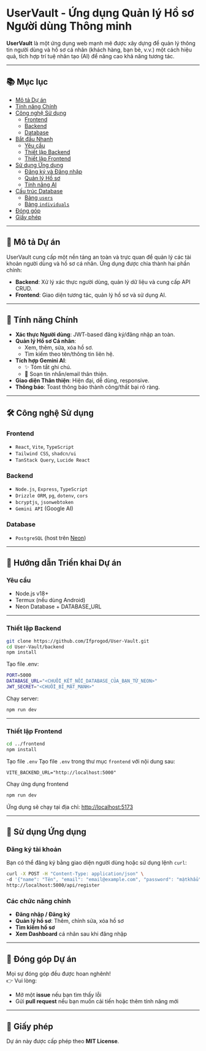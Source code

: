 # UserVault - Ứng dụng Quản lý Hồ sơ Người dùng Thông minh

**UserVault** là một ứng dụng web mạnh mẽ được xây dựng để quản lý thông tin người dùng và hồ sơ cá nhân (khách hàng, bạn bè, v.v.) một cách hiệu quả, tích hợp trí tuệ nhân tạo (AI) để nâng cao khả năng tương tác.

---

## 📚 Mục lục

- [Mô tả Dự án](#mô-tả-dự-án)
- [Tính năng Chính](#tính-năng-chính)
- [Công nghệ Sử dụng](#công-nghệ-sử-dụng)
  - [Frontend](#frontend)
  - [Backend](#backend)
  - [Database](#database)
- [Bắt đầu Nhanh](#bắt-đầu-nhanh)
  - [Yêu cầu](#yêu-cầu)
  - [Thiết lập Backend](#thiết-lập-backend)
  - [Thiết lập Frontend](#thiết-lập-frontend)
- [Sử dụng Ứng dụng](#sử-dụng-ứng-dụng)
  - [Đăng ký và Đăng nhập](#đăng-ký-và-đăng-nhập)
  - [Quản lý Hồ sơ](#quản-lý-hồ-sơ)
  - [Tính năng AI](#tính-năng-ai)
- [Cấu trúc Database](#cấu-trúc-database)
  - [Bảng `users`](#bảng-users)
  - [Bảng `individuals`](#bảng-individuals)
- [Đóng góp](#đóng-góp)
- [Giấy phép](#giấy-phép)

---

## 🧠 Mô tả Dự án

UserVault cung cấp một nền tảng an toàn và trực quan để quản lý các tài khoản người dùng và hồ sơ cá nhân. Ứng dụng được chia thành hai phần chính:

- **Backend**: Xử lý xác thực người dùng, quản lý dữ liệu và cung cấp API CRUD.
- **Frontend**: Giao diện tương tác, quản lý hồ sơ và sử dụng AI.

---

## 🚀 Tính năng Chính

- **Xác thực Người dùng**: JWT-based đăng ký/đăng nhập an toàn.
- **Quản lý Hồ sơ Cá nhân**:
  - Xem, thêm, sửa, xóa hồ sơ.
  - Tìm kiếm theo tên/thông tin liên hệ.
- **Tích hợp Gemini AI**:
  - ✨ Tóm tắt ghi chú.
  - 💬 Soạn tin nhắn/email thân thiện.
- **Giao diện Thân thiện**: Hiện đại, dễ dùng, responsive.
- **Thông báo**: Toast thông báo thành công/thất bại rõ ràng.

---

## 🛠️ Công nghệ Sử dụng

### Frontend

- `React`, `Vite`, `TypeScript`
- `Tailwind CSS`, `shadcn/ui`
- `TanStack Query`, `Lucide React`

### Backend

- `Node.js`, `Express`, `TypeScript`
- `Drizzle ORM`, `pg`, `dotenv`, `cors`
- `bcryptjs`, `jsonwebtoken`
- `Gemini API` (Google AI)

### Database

- `PostgreSQL` (host trên [Neon](https://neon.tech))

---

## 🚀 Hướng dẫn Triển khai Dự án
### Yêu cầu
- Node.js v18+
- Termux (nếu dùng Android)
- Neon Database + DATABASE_URL

---
### Thiết lập Backend

```bash
git clone https://github.com/Ifprogod/User-Vault.git
cd User-Vault/backend
npm install
```

Tạo file .env:
```bash
PORT=5000
DATABASE_URL="<CHUỖI_KẾT_NỐI_DATABASE_CỦA_BẠN_TỪ_NEON>"
JWT_SECRET="<CHUỖI_BÍ_MẬT_MẠNH>"
```

Chạy server:
```bash
npm run dev
```

---
### Thiết lập Frontend

```bash
cd ../frontend
npm install
```

Tạo file `.env`
Tạo file `.env` trong thư mục `frontend` với nội dung sau:

```env
VITE_BACKEND_URL="http://localhost:5000"
```

Chạy ứng dụng frontend
```bash
npm run dev
```

Ứng dụng sẽ chạy tại địa chỉ: [http://localhost:5173](http://localhost:5173)

---
## 🧪 Sử dụng Ứng dụng
### Đăng ký tài khoản
Bạn có thể đăng ký bằng giao diện người dùng hoặc sử dụng lệnh `curl`:
```bash
curl -X POST -H "Content-Type: application/json" \
-d '{"name": "Tên", "email": "email@example.com", "password": "mậtkhẩu"}' \
http://localhost:5000/api/register
```

### Các chức năng chính
- **Đăng nhập / Đăng ký**
- **Quản lý hồ sơ**: Thêm, chỉnh sửa, xóa hồ sơ
- **Tìm kiếm hồ sơ**
- **Xem Dashboard** cá nhân sau khi đăng nhập

---
## 🤝 Đóng góp Dự án
Mọi sự đóng góp đều được hoan nghênh!  
👉 Vui lòng:
- Mở một **issue** nếu bạn tìm thấy lỗi
- Gửi **pull request** nếu bạn muốn cải tiến hoặc thêm tính năng mới

---
## 📄 Giấy phép
Dự án này được cấp phép theo **MIT License**.


